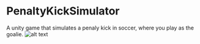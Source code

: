 # PenaltyKickSimulator
A unity game that simulates a penaly kick in soccer, where you play as the goalie.
![alt text](https://i.imgur.com/rBJdfa7.jpg)
